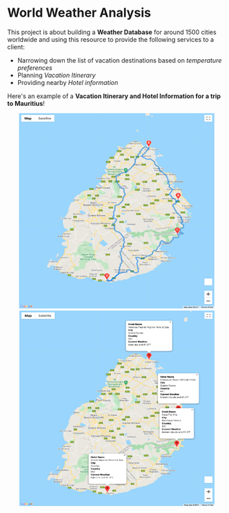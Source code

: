 # World Weather Analysis
  This project is about building a **Weather Database** for around 1500 cities worldwide and using this resource to provide the following services to a client:
  * Narrowing down the list of vacation destinations based on _temperature preferences_
  * Planning _Vacation Itinerary_ 
  * Providing nearby _Hotel information_

Here's an example of a **Vacation Itinerary and Hotel Information for a trip to Mauritius**!

<p align='center'>
<img src='https://github.com/yazhcodes/World_Weather_Analysis/blob/main/Challenge/Vacation_Itinerary/WeatherPy_travel_map.png' width=450 height=450> <img src='https://github.com/yazhcodes/World_Weather_Analysis/blob/main/Challenge/Vacation_Itinerary/WeatherPy_travel_map_markers.png' width=450 height=450>
</p>
